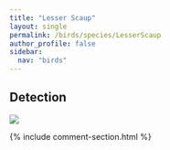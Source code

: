 ```yaml
---
title: "Lesser Scaup"
layout: single
permalink: /birds/species/LesserScaup
author_profile: false
sidebar:
  nav: "birds"
---
```


<h2>Detection</h2>

<img src="https://beallen.github.io/DevelopmentWebsite/assets/images/birds/LesserScaup/det.jpg">

{% include comment-section.html %}
